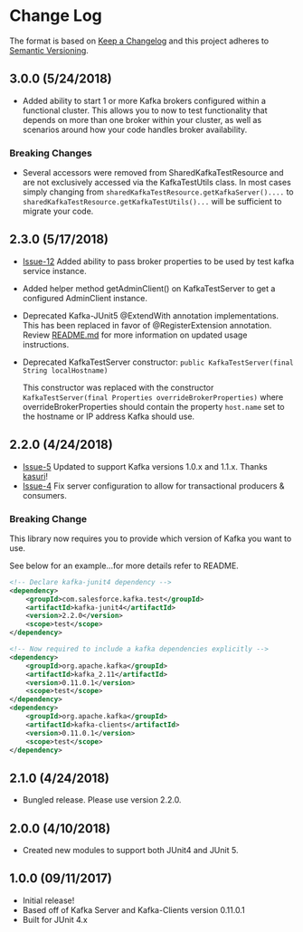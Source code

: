 # Change Log
The format is based on [Keep a Changelog](http://keepachangelog.com/)
and this project adheres to [Semantic Versioning](http://semver.org/).

## 3.0.0 (5/24/2018)
- Added ability to start 1 or more Kafka brokers configured within a functional cluster.  This allows you to now to test functionality that depends on more than one broker within your cluster, as well as scenarios around how your code handles broker availability.

### Breaking Changes
- Several accessors were removed from SharedKafkaTestResource and are not exclusively accessed
  via the KafkaTestUtils class.  In most cases simply changing from `sharedKafkaTestResource.getKafkaServer()....` to `sharedKafkaTestResource.getKafkaTestUtils()...` will be sufficient to migrate your code. 

## 2.3.0 (5/17/2018)
- [Issue-12](https://github.com/salesforce/kafka-junit/issues/12) Added ability to pass broker properties to be used by test kafka service instance.
- Added helper method getAdminClient() on KafkaTestServer to get a configured AdminClient instance.
- Deprecated Kafka-JUnit5 @ExtendWith annotation implementations.  This has been replaced in favor of @RegisterExtension annotation.  Review [README.md](kafka-junit5/README.md) for more information on updated usage instructions.
- Deprecated KafkaTestServer constructor: `public KafkaTestServer(final String localHostname)`
  
  This constructor was replaced with the constructor `KafkaTestServer(final Properties overrideBrokerProperties)` where overrideBrokerProperties should contain the property `host.name` set to the hostname or IP address Kafka should use. 

## 2.2.0 (4/24/2018)
- [Issue-5](https://github.com/salesforce/kafka-junit/issues/5) Updated to support Kafka versions 1.0.x and 1.1.x.  Thanks [kasuri](https://github.com/kasuri)!
- [Issue-4](https://github.com/salesforce/kafka-junit/issues/4) Fix server configuration to allow for transactional producers & consumers. 

### Breaking Change
This library now requires you to provide which version of Kafka you want to use.

See below for an example...for more details refer to README.

```xml
<!-- Declare kafka-junit4 dependency -->
<dependency>
    <groupId>com.salesforce.kafka.test</groupId>
    <artifactId>kafka-junit4</artifactId>
    <version>2.2.0</version>
    <scope>test</scope>
</dependency>

<!-- Now required to include a kafka dependencies explicitly -->
<dependency>
    <groupId>org.apache.kafka</groupId>
    <artifactId>kafka_2.11</artifactId>
    <version>0.11.0.1</version>
    <scope>test</scope>
</dependency>
<dependency>
    <groupId>org.apache.kafka</groupId>
    <artifactId>kafka-clients</artifactId>
    <version>0.11.0.1</version>
    <scope>test</scope>
</dependency>
```

## 2.1.0 (4/24/2018)
 - Bungled release. Please use version 2.2.0.

## 2.0.0 (4/10/2018)
- Created new modules to support both JUnit4 and JUnit 5.

## 1.0.0 (09/11/2017)
- Initial release!
- Based off of Kafka Server and Kafka-Clients version 0.11.0.1
- Built for JUnit 4.x

